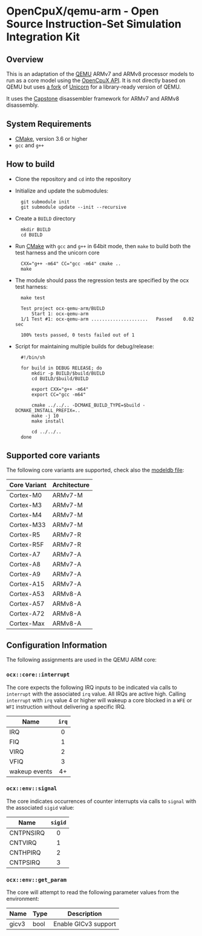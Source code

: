# OpenCpuX/qemu-arm - Open Source Instruction-Set Simulation Integration Kit

## Overview

This is an adaptation of the [QEMU](https://www.qemu.org/) ARMv7 and ARMv8 
processor models to run as a core model using the 
[OpenCpuX API](https://github.com/snps-virtualprototyping/ocx). It is not 
directly based on QEMU but uses [a fork](https://github.com/snps-virtualprototyping/uncorn) 
of [Unicorn](http://www.unicorn-engine.org/) for a library-ready version of 
QEMU.

It uses the [Capstone](https://github.com/aquynh/capstone) disassembler
framework for ARMv7 and ARMv8 disassembly.

## System Requirements
* [CMake](https://cmake.org), version 3.6 or higher
* `gcc` and `g++`

## How to build

* Clone the repository and `cd` into the repository
* Initialize and update the submodules:

        git submodule init
        git submodule update --init --recursive

* Create a `BUILD` directory

        mkdir BUILD
        cd BUILD

* Run [CMake](https://cmake.org) with `gcc` and `g++` in 64bit mode, 
  then `make` to build both the test harness and the unicorn core

        CXX="g++ -m64" CC="gcc -m64" cmake ..
        make

* The module should pass the regression tests are specified by the ocx test
  harness:

        make test

        Test project ocx-qemu-arm/BUILD
            Start 1: ocx-qemu-arm
        1/1 Test #1: ocx-qemu-arm .....................   Passed    0.02 sec

        100% tests passed, 0 tests failed out of 1


* Script for maintaining multiple builds for debug/release:

        #!/bin/sh

        for build in DEBUG RELEASE; do
            mkdir -p BUILD/$build/BUILD
            cd BUILD/$build/BUILD

            export CXX="g++ -m64"
            export CC="gcc -m64"

            cmake ../../.. -DCMAKE_BUILD_TYPE=$build -DCMAKE_INSTALL_PREFIX=..
            make -j 10
            make install

            cd ../../..
        done

## Supported core variants

The following core variants are supported, check also the [modeldb file](src/modeldb.cpp):

| Core Variant|Architecture|
|-------------|------------|
| Cortex-M0   | ARMv7-M    |
| Cortex-M3   | ARMv7-M    |
| Cortex-M4   | ARMv7-M    |
| Cortex-M33  | ARMv7-M    |
| Cortex-R5   | ARMv7-R    |
| Cortex-R5F  | ARMv7-R    |
| Cortex-A7   | ARMv7-A    |
| Cortex-A8   | ARMv7-A    |
| Cortex-A9   | ARMv7-A    |
| Cortex-A15  | ARMv7-A    |
| Cortex-A53  | ARMv8-A    |
| Cortex-A57  | ARMv8-A    |
| Cortex-A72  | ARMv8-A    |
| Cortex-Max  | ARMv8-A    |

## Configuration Information

The following assignments are used in the QEMU ARM core:

### ``ocx::core::interrupt``

The core expects the following IRQ inputs to be indicated via
calls to ``interrupt`` with the associated ``irq`` value.
All IRQs are active high. Calling ``interrupt`` with ``irq`` 
value 4 or higher will wakeup a core blocked in a ``WFE`` or
``WFI`` instruction without delivering a specific IRQ.

| Name             | ``irq``     |
|------------------|:-----------:|
| IRQ              | 0           |
| FIQ              | 1           |
| VIRQ             | 2           |
| VFIQ             | 3           |
| wakeup events    | 4+          |

### ``ocx::env::signal``

The core indicates occurrences of counter interrupts via
calls to ``signal`` with the associated ``sigid`` value:

| Name            | ``sigid``    |
|-----------------|:------------:|
| CNTPNSIRQ       | 0            |
| CNTVIRQ         | 1            |
| CNTHPIRQ        | 2            |
| CNTPSIRQ        | 3            |

### ``ocx::env::get_param``

The core will attempt to read the following parameter values
from the environment:

| Name           | Type         | Description                          |
|----------------|--------------|--------------------------------------|
| gicv3          | bool         | Enable GICv3 support                 |

